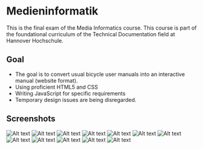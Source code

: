 # Medieninformatik
This is the final exam of the Media Informatics course. This course is part of the foundational curriculum of the Technical Documentation field at Hannover Hochschule.

## Goal

- The goal is to convert usual bicycle user manuals into an interactive manual (website format).
- Using proficient HTML5 and CSS
- Writing JavaScript for specific requirements
- Temporary design issues are being disregarded.

## Screenshots

![Alt text](/Screenshots/Cover.png)
![Alt text](/Screenshots/Navigation.png)
![Alt text](/Screenshots/Hersteller.png)
![Alt text](/Screenshots/Modell.png)
![Alt text](/Screenshots/Ventil.png)
![Alt text](/Screenshots/Betriebpause.png)
![Alt text](/Screenshots/Einrichten.png)
![Alt text](/Screenshots/Einstellen.png)
![Alt text](/Screenshots/Fehlermeldung.png)
![Alt text](/Screenshots/Glossar1.png)
![Alt text](/Screenshots/Glossar2.png)
![Alt text](/Screenshots/Lesezeichen.png)
